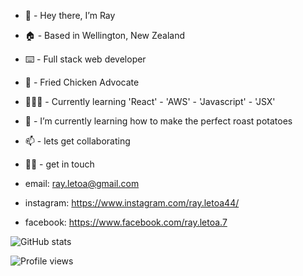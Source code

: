 - 👋 - Hey there, I’m Ray
- 🏠 - Based in Wellington, New Zealand
- ⌨️ - Full stack web developer
- 🍗 - Fried Chicken Advocate
- 🧑🏽‍💻 - Currently learning 'React' - 'AWS' - 'Javascript' - 'JSX'

- 🌱 - I’m currently learning how to make the perfect roast potatoes
- 📫 - lets get collaborating
- ✌🏽 - get in touch
-   email: ray.letoa@gmail.com
-   instagram: https://www.instagram.com/ray.letoa44/
-   facebook: https://www.facebook.com/ray.letoa.7


![GitHub stats](https://github-readme-stats.vercel.app/api?username=rayway44&show_icons=true)  

![Profile views](https://gpvc.arturio.dev/rayway44)  
<!---
rayway44/rayway44 is a ✨ special ✨ repository because its `README.md` (this file) appears on your GitHub profile.
You can click the Preview link to take a look at your changes.
--->

